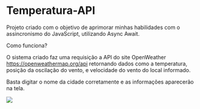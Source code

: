 # Temperatura-API

Projeto criado com o objetivo de aprimorar minhas habilidades com o assincronismo do JavaScript, utilizando Async Await.



Como funciona?

O sistema criado faz uma requisição a API do site OpenWeather https://openweathermap.org/api
retornando dados como a temperatura, posição da oscilação do vento, e velocidade do vento do local informado.

Basta digitar o nome da cidade corretamente e as informações aparecerão na tela.



<img src="https://prnt.sc/eMG8eapXrYss"></img>
